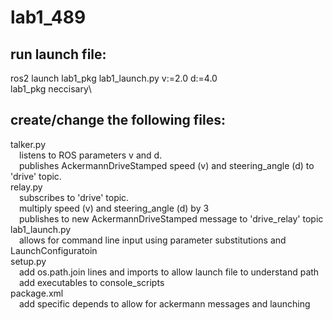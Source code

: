 # lab1_489
## run launch file: 
ros2 launch lab1_pkg lab1_launch.py v:=2.0 d:=4.0\
  lab1_pkg neccisary\
  
## create/change the following files:
talker.py <br />
&emsp;listens to ROS parameters v and d.\
&emsp;publishes AckermannDriveStamped speed (v) and steering_angle (d) to 'drive' topic.\
relay.py\
&emsp;subscribes to 'drive' topic.\
&emsp;multiply speed (v) and steering_angle (d) by 3\
&emsp;publishes to new AckermannDriveStamped message to 'drive_relay' topic\
lab1_launch.py\
&emsp;allows for command line input using parameter substitutions and LaunchConfiguratoin\
setup.py \
&emsp;add os.path.join lines and imports to allow launch file to understand path \
&emsp;add executables to console_scripts\
package.xml\
&emsp;add specific depends to allow for ackermann messages and launching


